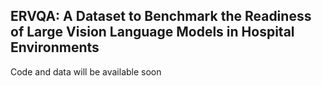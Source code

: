 ## ERVQA: A Dataset to Benchmark the Readiness of Large Vision Language Models in Hospital Environments

Code and data will be available soon
